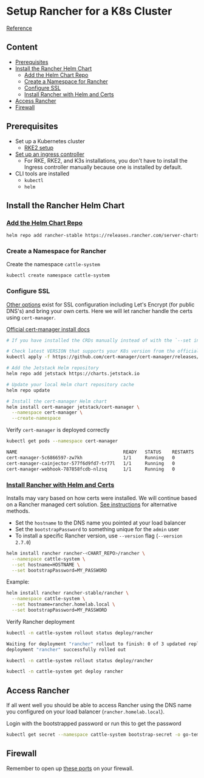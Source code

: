 # Setup Rancher for a K8s Cluster <!-- omit from toc -->

[Reference](https://ranchermanager.docs.rancher.com/pages-for-subheaders/install-upgrade-on-a-kubernetes-cluster)

## Content <!-- omit from toc -->

- [Prerequisites](#prerequisites)
- [Install the Rancher Helm Chart](#install-the-rancher-helm-chart)
  - [Add the Helm Chart Repo](#add-the-helm-chart-repo)
  - [Create a Namespace for Rancher](#create-a-namespace-for-rancher)
  - [Configure SSL](#configure-ssl)
  - [Install Rancher with Helm and Certs](#install-rancher-with-helm-and-certs)
- [Access Rancher](#access-rancher)
- [Firewall](#firewall)

## Prerequisites

- Set up a Kubernetes cluster
  - [RKE2 setup](rke2_cluster.md)
- [Set up an ingress controller](https://ranchermanager.docs.rancher.com/pages-for-subheaders/install-upgrade-on-a-kubernetes-cluster#ingress-controller)
  - For RKE, RKE2, and K3s installations, you don't have to install the Ingress controller manually because one is installed by default.
- CLI tools are installed
  - `kubectl`
  - `helm`

## Install the Rancher Helm Chart

### [Add the Helm Chart Repo](https://ranchermanager.docs.rancher.com/pages-for-subheaders/install-upgrade-on-a-kubernetes-cluster#1-add-the-helm-chart-repository)

```bash
helm repo add rancher-stable https://releases.rancher.com/server-charts/stable
```

### Create a Namespace for Rancher

Create the namespace `cattle-system`

```bash
kubectl create namespace cattle-system
```

### Configure SSL

[Other options](https://ranchermanager.docs.rancher.com/pages-for-subheaders/install-upgrade-on-a-kubernetes-cluster#3-choose-your-ssl-configuration) exist for SSL configuration including Let's Encrypt (for public DNS's) and bring your own certs. Here we will let rancher handle the certs using `cert-manager`.

[Official cert-manager install docs](https://cert-manager.io/docs/releases/#installing-with-helm)

```bash
# If you have installed the CRDs manually instead of with the `--set installCRDs=true` option added to your Helm install command, you should upgrade your CRD resources before upgrading the Helm chart:

# Check latest VERSION that supports your K8s version from the official cert-manager install docs above
kubectl apply -f https://github.com/cert-manager/cert-manager/releases/download/<VERSION>/cert-manager.crds.yaml

# Add the Jetstack Helm repository
helm repo add jetstack https://charts.jetstack.io

# Update your local Helm chart repository cache
helm repo update

# Install the cert-manager Helm chart
helm install cert-manager jetstack/cert-manager \
  --namespace cert-manager \
  --create-namespace
```

Verify `cert-manager` is deployed correctly

```bash
kubectl get pods --namespace cert-manager

NAME                                       READY   STATUS    RESTARTS   AGE
cert-manager-5c6866597-zw7kh               1/1     Running   0          2m
cert-manager-cainjector-577f6d9fd7-tr77l   1/1     Running   0          2m
cert-manager-webhook-787858fcdb-nlzsq      1/1     Running   0          2m
```

### [Install Rancher with Helm and Certs](https://ranchermanager.docs.rancher.com/pages-for-subheaders/install-upgrade-on-a-kubernetes-cluster#5-install-rancher-with-helm-and-your-chosen-certificate-option)

Installs may vary based on how certs were installed. We will continue based on a Rancher managed cert solution. [See instructions](https://ranchermanager.docs.rancher.com/pages-for-subheaders/install-upgrade-on-a-kubernetes-cluster#5-install-rancher-with-helm-and-your-chosen-certificate-option) for alternative methods.

- Set the `hostname` to the DNS name you pointed at your load balancer
- Set the `bootstrapPassword` to something unique for the `admin` user
- To install a specific Rancher version, use `--version` flag (`--version 2.7.0`)

```bash
helm install rancher rancher-<CHART_REPO>/rancher \
  --namespace cattle-system \
  --set hostname=HOSTNAME \
  --set bootstrapPassword=MY_PASSWORD
```

Example:

```bash
helm install rancher rancher-stable/rancher \
  --namespace cattle-system \
  --set hostname=rancher.homelab.local \
  --set bootstrapPassword=MY_PASSWORD
```

Verify Rancher deployment

```bash
kubectl -n cattle-system rollout status deploy/rancher

Waiting for deployment "rancher" rollout to finish: 0 of 3 updated replicas are available...
deployment "rancher" successfully rolled out
```

```bash
kubectl -n cattle-system rollout status deploy/rancher

kubectl -n cattle-system get deploy rancher
```

## Access Rancher

If all went well you should be able to access Rancher using the DNS name you configured on your load balancer (`rancher.homelab.local`).

Login with the bootstrapped password or run this to get the password

```bash
kubectl get secret --namespace cattle-system bootstrap-secret -o go-template='{{.data.bootstrapPassword|base64decode}}{{"\n"}}'
```

## Firewall

Remember to open up [these ports](https://ranchermanager.docs.rancher.com/getting-started/installation-and-upgrade/installation-requirements/port-requirements) on your firewall.
